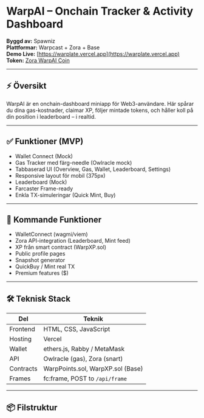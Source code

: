 # WarpAI – Onchain Tracker & Activity Dashboard

**Byggd av:** Spawniz  
**Plattformar:** Warpcast + Zora + Base  
**Demo Live:** [https://warplate.vercel.app](https://warplate.vercel.app)  
**Token:** [Zora WarpAI Coin](https://zora.co/coin/base:0x8ab57bdfc4e900b62f309bfaa6e1802755330ca6)

---

## ⚡ Översikt

WarpAI är en onchain-dashboard miniapp för Web3-användare. Här spårar du dina gas-kostnader, claimar XP, följer mintade tokens, och håller koll på din position i leaderboard – i realtid.

---

## ✅ Funktioner (MVP)

- Wallet Connect (Mock)
- Gas Tracker med färg-needle (Owlracle mock)
- Tabbaserad UI (Overview, Gas, Wallet, Leaderboard, Settings)
- Responsive layout för mobil (375px)
- Leaderboard (Mock)
- Farcaster Frame-ready
- Enkla TX-simuleringar (Quick Mint, Buy)

---

## 🔮 Kommande Funktioner

- WalletConnect (wagmi/viem)
- Zora API-integration (Leaderboard, Mint feed)
- XP från smart contract (WarpXP.sol)
- Public profile pages
- Snapshot generator
- QuickBuy / Mint real TX
- Premium features ($)

---

## 🛠 Teknisk Stack

| Del           | Teknik                            |
| ------------- | --------------------------------- |
| Frontend      | HTML, CSS, JavaScript             |
| Hosting       | Vercel                            |
| Wallet        | ethers.js, Rabby / MetaMask       |
| API           | Owlracle (gas), Zora (snart)      |
| Contracts     | WarpPoints.sol, WarpXP.sol (Base) |
| Frames        | fc:frame, POST to `/api/frame`    |

---

## 📦 Filstruktur
